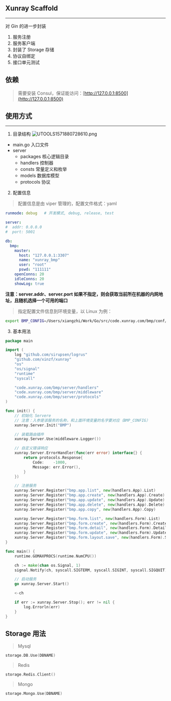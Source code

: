 ## Xunray Scaffold
---
对 Gin 的进一步封装
1. 服务注册
2. 服务客户端
3. 封装了 Storage 存储
4. 协议自绑定
5. 接口单元测试

## 依赖
> 需要安装 Consul，保证能访问：[http://127.0.0.1:8500](http://127.0.0.1:8500)

## 使用方式
---
1. 目录结构
![UTOOLS1571880728610.png](https://i.loli.net/2019/10/24/xQu1DEij5MSbaBH.png)
- main.go 入口文件
- server
    - packages 核心逻辑目录
    - handlers 控制器
    - consts 常量定义和枚举
    - models 数据库模型
    - protocols 协议
2. 配置信息
> 配置信息是由 viper 管理的，配置文件格式：yaml
```yaml
runmode: debug   # 开发模式, debug, release, test

server:
#  addr: 0.0.0.0
#  port: 5001

db:
  bmp:
    master:
      host: "127.0.0.1:3307"
      name: "xunray_bmp"
      user: "root"
      pswd: "111111"
    openConns: 20
    idleConns: 20
    showLog: true
```
**注意：server.addr、server.port 如果不指定，则会获取当前所在机器的内网地址，且随机选择一个可用的端口**

> 指定配置文件信息到环境变量，以 Linux 为例：
```bash
export BMP_CONFIG=/Users/xiangzhi/Work/Go/src/code.xunray.com/bmp/conf/config.yaml
```
3. 基本用法
```go
package main

import (
	log "github.com/sirupsen/logrus"
	"github.com/xinzf/xunray"
	"os"
	"os/signal"
	"runtime"
	"syscall"

	"code.xunray.com/bmp/server/handlers"
	"code.xunray.com/bmp/server/middleware"
	"code.xunray.com/bmp/server/protocols"
)

func init() {
	// 初始化 Servere
	// 注意：入参是该服务的名称，和上面环境变量的名字要对应（BMP_CONFIG）
	xunray.Server.Init("BMP")

    // 装载路由插件
	xunray.Server.Use(middleware.Logger())

    // 自定义错误响应
	xunray.Server.ErrorHandler(func(err error) interface{} {
		return protocols.Response{
			Code:    -1000,
			Message: err.Error(),
		}
	})

    // 注册服务
	xunray.Server.Register("bmp.app.list", new(handlers.App).List)
	xunray.Server.Register("bmp.app.create", new(handlers.App).Create)
	xunray.Server.Register("bmp.app.update", new(handlers.App).Update)
	xunray.Server.Register("bmp.app.delete", new(handlers.App).Delete)
	xunray.Server.Register("bmp.app.copy", new(handlers.App).Copy)

	xunray.Server.Register("bmp.form.list", new(handlers.Form).List)
	xunray.Server.Register("bmp.form.create", new(handlers.Form).Create)
	xunray.Server.Register("bmp.form.detail", new(handlers.Form).Detail)
	xunray.Server.Register("bmp.form.update", new(handlers.Form).Update)
	xunray.Server.Register("bmp.form.layout.save", new(handlers.Form).SaveLayout)
}

func main() {
	runtime.GOMAXPROCS(runtime.NumCPU())

	ch := make(chan os.Signal, 1)
	signal.Notify(ch, syscall.SIGTERM, syscall.SIGINT, syscall.SIGQUIT)

    // 启动服务
	go xunray.Server.Start()

	<-ch

	if err := xunray.Server.Stop(); err != nil {
		log.Errorln(err)
	}
}
```

## Storage 用法
> Mysql
```go
storage.DB.Use(DBNAME)
```

> Redis
```go
storage.Redis.Client()
```

> Mongo
```go
storage.Mongo.Use(DBNAME)
```